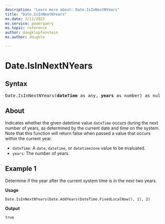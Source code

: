 ```yaml
---
description: "Learn more about: Date.IsInNextNYears"
title: "Date.IsInNextNYears"
ms.date: 3/11/2022
ms.service: powerquery
ms.topic: reference
author: dougklopfenstein
ms.author: dougklo

---
```

# Date.IsInNextNYears

## Syntax

<pre>
Date.IsInNextNYears(<b>dateTime</b> as any, <b>years</b> as number) as nullable logical
</pre>

## About

Indicates whether the given datetime value `dateTime` occurs during the next number of years, as determined by the current date and time on the system. Note that this function will return false when passed a value that occurs within the current year.

* `dateTime`: A `date`, `datetime`, or `datetimezone` value to be evaluated.
 * `years`: The number of years.

## Example 1

Determine if the year after the current system time is in the next two years.

**Usage**

```powerquery-m
Date.IsInNextNYears(Date.AddYears(DateTime.FixedLocalNow(), 1), 2)
```

**Output**

`true`
